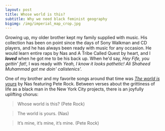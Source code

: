 ```yaml
---
layout: post
title: Whose world is this?
subtitle: Why we need black feminist geography
bigimg: /img/imperial_map_crop.jpg
---
```


Growing up, my older brother kept my family supplied with music.  His collection has been on point since the days of Sony Walkman and CD players, and he has always been ready with music for any occasion.  He would learn entire raps by Nas and A Tribe Called Quest by heart, and I ***loved*** when he got me to be his back up.  When he'd say, *Hey Fife, you gettin' fat!*, I was ready with *Yeah, I know it looks pathetic! Ali Shaheed Muhammad got me doin' calistenics'.*

One of my brother and my favorite songs around that time was [*The world is yours*]( https://www.youtube.com/watch?v=_srvHOu75vM) by Nas featuring Pete Rock.  Between verses about the grittiness of life as a black man in the New York City projects, there is an joyfully uplifting chorus:

>Whose world is this? (Pete Rock)

>The world is yours. (Nas)

>It’s mine, it’s mine, it’s mine. (Pete Rock)
    


